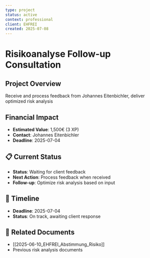 ```yaml
---
type: project
status: active
context: professional
client: EHFREI
created: 2025-07-08
---
```



# Risikoanalyse Follow-up Consultation

## Project Overview
Receive and process feedback from Johannes Eitenbichler, deliver optimized risk analysis

## Financial Impact
- **Estimated Value**: 1,500€ (3 XP)
- **Contact**: Johannes Eitenbichler
- **Deadline**: 2025-07-04

## 📋 Current Status
- **Status**: Waiting for client feedback
- **Next Action**: Process feedback when received
- **Follow-up**: Optimize risk analysis based on input

## 📅 Timeline
- **Deadline**: 2025-07-04
- **Status**: On track, awaiting client response

## 📄 Related Documents
- [[2025-06-10_EHFREI_Abstimmung_Risiko]]
- Previous risk analysis documents